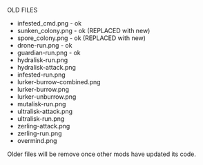 OLD FILES
- infested_cmd.png - ok
- sunken_colony.png - ok (REPLACED with new)
- spore_colony.png - ok (REPLACED with new)
- drone-run.png - ok
- guardian-run.png - ok
- hydralisk-run.png
- hydralisk-attack.png
- infested-run.png
- lurker-burrow-combined.png
- lurker-burrow.png
- lurker-unburrow.png
- mutalisk-run.png
- ultralisk-attack.png
- ultralisk-run.png
- zerling-attack.png
- zerling-run.png
- overmind.png

Older files will be remove once other mods have updated its code.